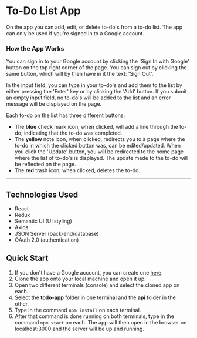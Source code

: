 # To-Do List App

On the app you can add, edit, or delete to-do's from a to-do list. The app can only be used if you're signed in to a Google account.

### How the App Works

You can sign in to your Google account by clicking the 'Sign In with Google' button on the top right corner of the page. You can sign out by clicking the same button, which will by then have in it the text: 'Sign Out'.

In the input field, you can type in your to-do's and add them to the list by either pressing the 'Enter' key or by clicking the 'Add' button. If you submit an empty input field, no to-do's will be added to the list and an error message will be displayed on the page.

Each to-do on the list has three different buttons:

-   The **blue** check mark icon, when clicked, will add a line through the to-do; indicating that the to-do was completed.
-   The **yellow** note icon, when clicked, redirects you to a page where the to-do in which the clicked button was, can be edited/updated. When you click the 'Update' button, you will be redirected to the home page where the list of to-do's is displayed. The update made to the to-do will be reflected on the page.
-   The **red** trash icon, when clicked, deletes the to-do.

---

## Technologies Used

-   React
-   Redux
-   Semantic UI (UI styling)
-   Axios
-   JSON Server (back-end/database)
-   OAuth 2.0 (authentication)

## Quick Start

1. If you don't have a Google account, you can create one [here](https://www.google.com/account/about/).
2. Clone the app onto your local machine and open it up.
3. Open two different terminals (console) and select the cloned app on each.
4. Select the **todo-app** folder in one terminal and the **api** folder in the other.
5. Type in the command <code>npm install</code> on each terminal.
6. After that command is done running on both terminals, type in the command <code>npm start</code> on each. The app will then open in the browser on localhost:3000 and the server will be up and running.
